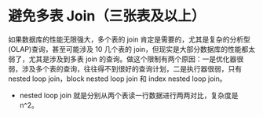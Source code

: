 # 避免多表 Join（三张表及以上）

如果数据库的性能无限强大，多个表的 join 肯定是需要的，尤其是复杂的分析型(OLAP)查询，甚至可能涉及 10 几个表的 join，但现实是大部分数据库的性能都太弱了，尤其是涉及到多表 join 的查询。做这个限制有两个原因：一是优化器很弱，涉及多个表的查询，往往得不到很好的查询计划，二是执行器很弱，只有 nested loop join，block nested loop join 和 index nested loop join。

- nested loop join 就是分别从两个表读一行数据进行两两对比，复杂度是 n^2。
